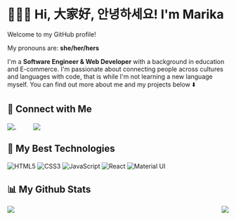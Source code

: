 # 👩🏻‍💻 Hi, 大家好, 안녕하세요! I'm Marika 

Welcome to my GitHub profile!

My pronouns are: __she/her/hers__

I'm a __Software Engineer & Web Developer__ with a background in education and E-commerce. I'm passionate about connecting people across cultures and languages with code, that is while I'm not learning a new language myself. You can find out more about me and my projects below ⬇️

## 🔗 Connect with Me 

<a href="https://www.linkedin.com/in/marika-shanahan/">
  <img align="center" src="https://user-images.githubusercontent.com/64919819/113643549-cbb9f580-963f-11eb-8311-90b22051f631.png"/>
</a>
&nbsp;&nbsp;&nbsp;&nbsp;&nbsp;&nbsp;&nbsp;&nbsp;&nbsp;
<a href="mailto:marikashanahan@gmail.com">
  <img align="center" src="https://user-images.githubusercontent.com/64919819/113643567-d4aac700-963f-11eb-82e3-3b79ec3bd177.png"/>
</a>

## 🌟 My Best Technologies

<div styles="display: flex">
  <img alt="HTML5" align="center" src="https://img.shields.io/badge/html5-%23E34F26.svg?style=for-the-badge&logo=html5&logoColor=white"/>
  <img alt="CSS3" align="center" src="https://img.shields.io/badge/css3-%231572B6.svg?style=for-the-badge&logo=css3&logoColor=white"/>
  <img alt="JavaScript" align="center" src="https://img.shields.io/badge/javascript-%23323330.svg?style=for-the-badge&logo=javascript&logoColor=%23F7DF1E"/>
  <img alt="React" align="center" src="https://img.shields.io/badge/react-%2320232a.svg?style=for-the-badge&logo=react&logoColor=%2361DAFB"/>
  <img alt="Material UI" align="center" src="https://img.shields.io/badge/materialui-%230081CB.svg?style=for-the-badge&logo=material-ui&logoColor=white"/>
</div>

<!-- ## 🌱 Technologies I'm learning -->

## 📊 My Github Stats

<a href="https://github.com/monshan/github-readme-stats">
  <img align="left" src="https://github-readme-stats.vercel.app/api?username=monshan&show_icons=true&theme=react" />
</a>
<a href="https://github.com/monshan/github-readme-stats">
  <img align="right" src="https://github-readme-stats.vercel.app/api/top-langs/?username=monshan&theme=react" />
</a>


<!--
**monshan/monshan** is a ✨ _special_ ✨ repository because its `README.md` (this file) appears on your GitHub profile.

Here are some ideas to get you started:

- 🔭 I’m currently working on ...
- 🌱 I’m currently learning ...
- 👯 I’m looking to collaborate on ...
- 🤔 I’m looking for help with ...
- 💬 Ask me about ...
- 📫 How to reach me: ...
- 😄 Pronouns: ...
- ⚡ Fun fact: ...
-->
